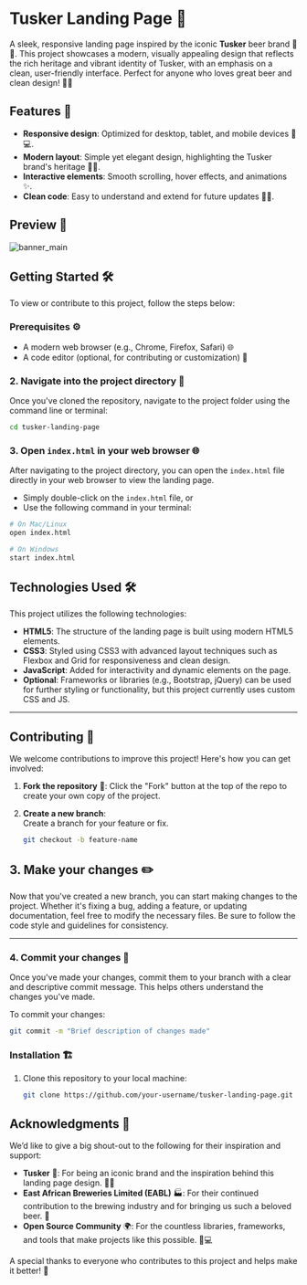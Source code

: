 # Tusker Landing Page 🍺

A sleek, responsive landing page inspired by the iconic **Tusker** beer brand 🦏🍻. This project showcases a modern, visually appealing design that reflects the rich heritage and vibrant identity of Tusker, with an emphasis on a clean, user-friendly interface. Perfect for anyone who loves great beer and clean design! 🍺🥂

## Features 🚀

- **Responsive design**: Optimized for desktop, tablet, and mobile devices 📱💻.
- **Modern layout**: Simple yet elegant design, highlighting the Tusker brand's heritage 🦏🍻.
- **Interactive elements**: Smooth scrolling, hover effects, and animations ✨.
- **Clean code**: Easy to understand and extend for future updates 🧑‍💻.

## Preview 👀
![banner_main](https://github.com/user-attachments/assets/45c0c9c1-4198-41d0-9a59-af80646016dd)



## Getting Started 🛠️

To view or contribute to this project, follow the steps below:

### Prerequisites ⚙️

- A modern web browser (e.g., Chrome, Firefox, Safari) 🌐
- A code editor (optional, for contributing or customization) 📝
### 2. Navigate into the project directory 🧭

Once you've cloned the repository, navigate to the project folder using the command line or terminal:

```bash
cd tusker-landing-page
```
### 3. Open `index.html` in your web browser 🌐

After navigating to the project directory, you can open the `index.html` file directly in your web browser to view the landing page.

- Simply double-click on the `index.html` file, or
- Use the following command in your terminal:

```bash
# On Mac/Linux
open index.html

# On Windows
start index.html
```
## Technologies Used 🛠️

This project utilizes the following technologies:

- **HTML5**: The structure of the landing page is built using modern HTML5 elements.
- **CSS3**: Styled using CSS3 with advanced layout techniques such as Flexbox and Grid for responsiveness and clean design.
- **JavaScript**: Added for interactivity and dynamic elements on the page.
- **Optional**: Frameworks or libraries (e.g., Bootstrap, jQuery) can be used for further styling or functionality, but this project currently uses custom CSS and JS.

---

## Contributing 🤝

We welcome contributions to improve this project! Here's how you can get involved:

1. **Fork the repository** 🍴:
   Click the "Fork" button at the top of the repo to create your own copy of the project.

2. **Create a new branch**:  
   Create a branch for your feature or fix.
   ```bash
   git checkout -b feature-name
   ```
## 3. Make your changes ✏️

Now that you've created a new branch, you can start making changes to the project. Whether it's fixing a bug, adding a feature, or updating documentation, feel free to modify the necessary files. Be sure to follow the code style and guidelines for consistency.

---

### 4. Commit your changes 📝

Once you've made your changes, commit them to your branch with a clear and descriptive commit message. This helps others understand the changes you've made.

To commit your changes:

```bash
git commit -m "Brief description of changes made"

```
### Installation 🏗️

1. Clone this repository to your local machine:

   ```bash
   git clone https://github.com/your-username/tusker-landing-page.git


## Acknowledgments 🙏

We’d like to give a big shout-out to the following for their inspiration and support:

- **Tusker** 🍻: For being an iconic brand and the inspiration behind this landing page design. 🦏🍺
- **East African Breweries Limited (EABL)** 🏭: For their continued contribution to the brewing industry and for bringing us such a beloved beer. 🍻
- **Open Source Community** 🌍: For the countless libraries, frameworks, and tools that make projects like this possible. 🔧💻

A special thanks to everyone who contributes to this project and helps make it better! 🚀

